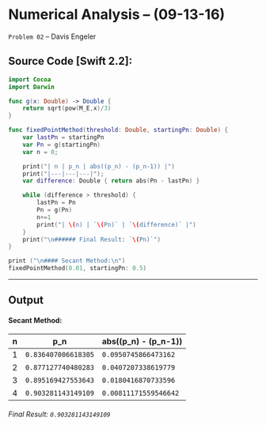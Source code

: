 Numerical Analysis – (09-13-16)
===========

`Problem 02` – Davis Engeler

## Source Code [Swift 2.2]:

```swift
import Cocoa
import Darwin

func g(x: Double) -> Double {
    return sqrt(pow(M_E,x)/3)
}

func fixedPointMethod(threshold: Double, startingPn: Double) {
    var lastPn = startingPn
    var Pn = g(startingPn)
    var n = 0;

    print("| n | p_n | abs((p_n) - (p_n-1)) |")
    print("|---|---|---|");
    var difference: Double { return abs(Pn - lastPn) }

    while (difference > threshold) {
        lastPn = Pn
        Pn = g(Pn)
        n+=1
        print("| \(n) | `\(Pn)` | `\(difference)` |")
    }
    print("\n###### Final Result: `\(Pn)`")
}

print ("\n#### Secant Method:\n")
fixedPointMethod(0.01, startingPn: 0.5)
```


------------

Output
------------

#### Secant Method:

| n | p_n | abs((p_n) - (p_n-1)) |
|---|---|---|
| 1 | `0.836407006618305` | `0.0950745866473162` |
| 2 | `0.877127740480283` | `0.0407207338619779` |
| 3 | `0.895169427553643` | `0.0180416870733596` |
| 4 | `0.903281143149109` | `0.00811171559546642` |

###### Final Result: `0.903281143149109`
